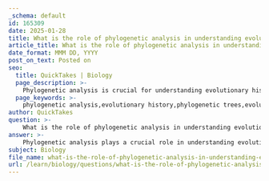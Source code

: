 ```yaml
---
_schema: default
id: 165309
date: 2025-01-28
title: What is the role of phylogenetic analysis in understanding evolutionary history?
article_title: What is the role of phylogenetic analysis in understanding evolutionary history?
date_format: MMM DD, YYYY
post_on_text: Posted on
seo:
  title: QuickTakes | Biology
  page_description: >-
    Phylogenetic analysis is crucial for understanding evolutionary history by illustrating species relationships, tracking behavioral evolution, identifying traits' origins, informing conservation efforts, and integrating genetic and morphological data.
  page_keywords: >-
    phylogenetic analysis,evolutionary history,phylogenetic trees,evolutionary relationships,behavioral evolution,homology,homoplasy,conservation,genetic data,morphological data
author: QuickTakes
question: >-
    What is the role of phylogenetic analysis in understanding evolutionary history?
answer: >-
    Phylogenetic analysis plays a crucial role in understanding evolutionary history by examining the relationships among species or groups of organisms. This analysis is typically represented through phylogenetic trees, which are branching diagrams that illustrate how species have diverged from common ancestors over time.\n\nHere are some key aspects of the role of phylogenetic analysis in understanding evolutionary history:\n\n1. **Representation of Evolutionary Relationships**: Phylogenetic trees provide a visual representation of the evolutionary relationships among species. The root of the tree indicates the most recent common ancestor of all the species depicted, while the branches show how different species have evolved and diverged. This helps researchers trace the lineage and evolutionary history of various organisms.\n\n2. **Understanding Behavioral Evolution**: Phylogenetic analysis can be applied to study the evolution of behaviors. By examining how certain behaviors have appeared and changed over time within different lineages, scientists can gain insights into the adaptive significance of these behaviors and their evolutionary origins. For example, researchers can investigate when specific behaviors first emerged in the evolutionary history of a species.\n\n3. **Identifying Homology and Homoplasy**: In comparative biology, phylogenetic analysis helps distinguish between homologous traits (those inherited from a common ancestor) and homoplastic traits (those that have evolved independently). This distinction is essential for understanding the evolutionary processes that shape biodiversity and the development of specific traits or behaviors.\n\n4. **Informing Conservation and Biodiversity Studies**: By understanding the evolutionary relationships among species, phylogenetic analysis can inform conservation efforts. It helps identify which species are more closely related and may share similar ecological roles or vulnerabilities, guiding conservation strategies to preserve biodiversity.\n\n5. **Integrating Genetic and Morphological Data**: Phylogenetic analysis often incorporates genetic data, which can provide a more accurate picture of evolutionary relationships than morphological data alone. This integration allows for a better understanding of how genetic variation contributes to the evolution of traits and behaviors.\n\nIn summary, phylogenetic analysis is a fundamental tool in evolutionary biology that enhances our understanding of the evolutionary history of species, the development of behaviors, and the relationships among organisms. It provides insights into how species have adapted over time and the processes that drive biodiversity.
subject: Biology
file_name: what-is-the-role-of-phylogenetic-analysis-in-understanding-evolutionary-history.md
url: /learn/biology/questions/what-is-the-role-of-phylogenetic-analysis-in-understanding-evolutionary-history
---
```


&nbsp;